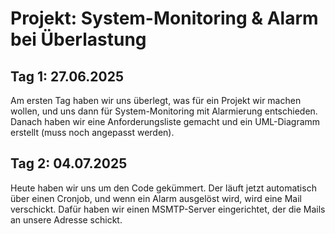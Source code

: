 # Projekt: System-Monitoring & Alarm bei Überlastung

## Tag 1: 27.06.2025

Am ersten Tag haben wir uns überlegt, was für ein Projekt wir machen wollen, und uns dann für System-Monitoring mit Alarmierung entschieden. Danach haben wir eine Anforderungsliste gemacht und ein UML-Diagramm erstellt (muss noch angepasst werden).

## Tag 2: 04.07.2025

Heute haben wir uns um den Code gekümmert. Der läuft jetzt automatisch über einen Cronjob, und wenn ein Alarm ausgelöst wird, wird eine Mail verschickt. Dafür haben wir einen MSMTP-Server eingerichtet, der die Mails an unsere Adresse schickt.
